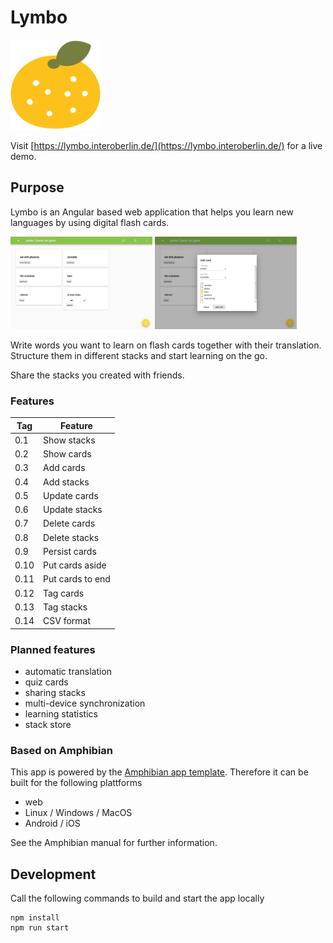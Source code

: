 # Lymbo

[![Lymbo logo](https://github.com/florianschwanz/lymbo-ng/blob/master/src/assets/logos/logo-144x144.png)](https://github.com/florianschwanz/lymbo-ng/blob/master/src/assets/logos/logo-144x144.png)

Visit [https://lymbo.interoberlin.de/](https://lymbo.interoberlin.de/) for a live demo.

## Purpose

Lymbo is an Angular based web application that helps you learn new languages by using digital flash cards.

<img src="https://github.com/florianschwanz/lymbo-ng/blob/master/doc/screenshots/01-overview.png" alt="Screenshot overview" height=45% width=45% /> <img src="https://github.com/florianschwanz/lymbo-ng/blob/master/doc/screenshots/04-add.png" alt="Screenshot add" height=45% width=45% />

Write words you want to learn on flash cards together with their translation.
Structure them in different stacks and start learning on the go.

Share the stacks you created with friends.

### Features

| Tag       | Feature         |
| ------------- |-------------|
| 0.1 | Show stacks |
| 0.2 | Show cards |
| 0.3 | Add cards |
| 0.4 | Add stacks |
| 0.5 | Update cards |
| 0.6 | Update stacks |
| 0.7 | Delete cards |
| 0.8 | Delete stacks |
| 0.9 | Persist cards |
| 0.10 | Put cards aside |
| 0.11 | Put cards to end |
| 0.12 | Tag cards |
| 0.13 | Tag stacks |
| 0.14 | CSV format |

### Planned features

* automatic translation
* quiz cards
* sharing stacks
* multi-device synchronization
* learning statistics
* stack store

### Based on Amphibian

This app is powered by the [Amphibian app template](https://github.com/florianschwanz/amphibian).
Therefore it can be built for the following plattforms

* web
* Linux / Windows / MacOS
* Android / iOS

See the Amphibian manual for further information.

## Development

Call the following commands to build and start the app locally
```
npm install
npm run start
```

